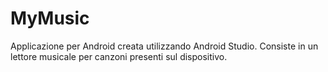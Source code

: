 # MyMusic

Applicazione per Android creata utilizzando Android Studio.
Consiste in un lettore musicale per canzoni presenti sul dispositivo.
